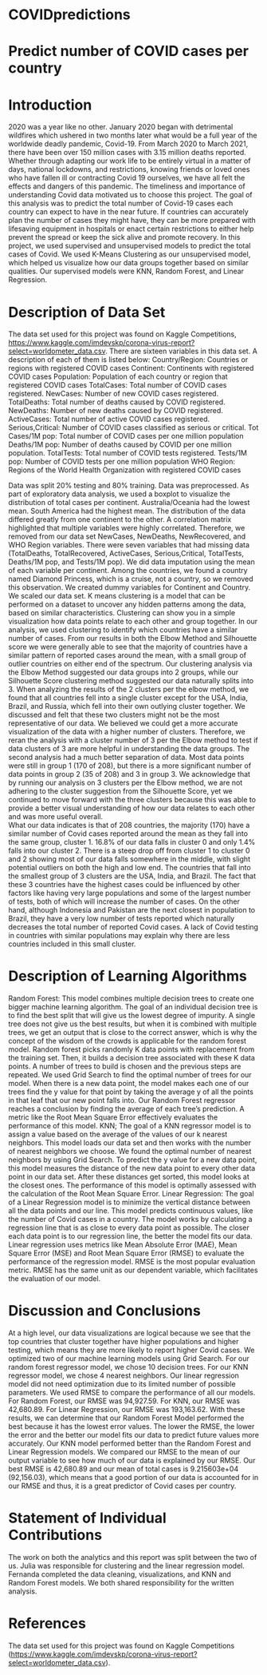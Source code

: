 # COVIDpredictions
# Predict number of COVID cases per country

# Introduction 
2020 was a year like no other. January 2020 began with detrimental wildfires which ushered in two months later what would be a full year of the worldwide deadly pandemic, Covid-19. From March 2020 to March 2021, there have been over 150 million cases with 3.15 million deaths reported. Whether through adapting our work life to be entirely virtual in a matter of days, national lockdowns, and restrictions, knowing friends or loved ones who have fallen ill or contracting Covid 19 ourselves, we have all felt the effects and dangers of this pandemic. The timeliness and importance of understanding Covid data motivated us to choose this project. The goal of this analysis was to predict the total number of Covid-19 cases each country can expect to have in the near future. If countries can accurately plan the number of cases they might have, they can be more prepared with lifesaving equipment in hospitals or enact certain restrictions to either help prevent the spread or keep the sick alive and promote recovery.
In this project, we used supervised and unsupervised models to predict the total cases of Covid. We used K-Means Clustering as our unsupervised model, which helped us visualize how our data groups together based on similar qualities. Our supervised models were KNN, Random Forest, and Linear Regression.

# Description of Data Set
The data set used for this project was found on Kaggle Competitions, https://www.kaggle.com/imdevskp/corona-virus-report?select=worldometer_data.csv. There are sixteen variables in this data set. A description of each of them is listed below:
Country/Region: Countries or regions with registered COVID cases
Continent: Continents with registered COVID cases
Population: Population of each country or region that registered COVID cases
TotalCases: Total number of COVID cases registered.
NewCases: Number of new COVID cases registered.
TotalDeaths: Total number of deaths caused by COVID registered.
NewDeaths: Number of new deaths caused by COVID registered.
ActiveCases: Total number of active COVID cases registered.
Serious,Critical: Number of COVID cases classified as serious or critical.
Tot Cases/1M pop: Total number of COVID cases per one million population
Deaths/1M pop: Number of deaths caused by COVID per one million population.
TotalTests: Total number of COVID tests registered. 
Tests/1M pop: Number of COVID tests per one million population
WHO Region: Regions of the World Health Organization with registered COVID cases

Data was split 20% testing and 80% training. Data was preprocessed. As part of exploratory data analysis, we used a boxplot to visualize the distribution of total cases per continent. Australia/Oceania had the lowest mean. South America had the highest mean. The distribution of the data differed greatly from one continent to the other. A correlation matrix highlighted that multiple variables were highly correlated. Therefore, we removed from our data set NewCases, NewDeaths, NewRecovered, and WHO Region variables. There were seven variables that had missing data (TotalDeaths, TotalRecovered, ActiveCases, Serious,Critical, TotalTests, Deaths/1M pop, and Tests/1M pop). We did data imputation using the mean of each variable per continent. Among the countries, we found a country named Diamond Princess, which is a cruise, not a country, so we removed this observation. We created dummy variables for Continent and Country. We scaled our data set. 
K means clustering is a model that can be performed on a dataset to uncover any hidden patterns among the data, based on similar characteristics. Clustering can show you in a simple visualization how data points relate to each other and group together. In our analysis, we used clustering to identify which countries have a similar number of cases. From our results in both the Elbow Method and Silhouette score we were generally able to see that the majority of countries have a similar pattern of reported cases around the mean, with a small group of outlier countries on either end of the spectrum. 
Our clustering analysis via the Elbow Method suggested our data groups into 2 groups, while our Silhouette Score clustering method suggested our data naturally splits into 3. When analyzing the results of the 2 clusters per the elbow method, we found that all countries fell into a single cluster except for the USA, India, Brazil, and Russia, which fell into their own outlying cluster together. We discussed and felt that these two clusters might not be the most representative of our data. We believed we could get a more accurate visualization of the data with a higher number of clusters. Therefore, we reran the analysis with a cluster number of 3 per the Elbow method to test if data clusters of 3 are more helpful in understanding the data groups. 
The second analysis had a much better separation of data. Most data points were still in group 1 (170 of 208), but there is a more significant number of data points in group 2 (35 of 208) and 3 in group 3. We acknowledge that by running our analysis on 3 clusters per the Elbow method, we are not adhering to the cluster suggestion from the Silhouette Score, yet we continued to move forward with the three clusters because this was able to provide a better visual understanding of how our data relates to each other and was more useful overall.  
What our data indicates is that of 208 countries, the majority (170) have a similar number of Covid cases reported around the mean as they fall into the same group, cluster 1. 16.8% of our data falls in cluster 0 and only 1.4% falls into our cluster 2. There is a steep drop off from cluster 1 to cluster 0 and 2 showing most of our data falls somewhere in the middle, with slight potential outliers on both the high and low end.
The countries that fall into the smallest group of 3 clusters are the USA, India, and Brazil. The fact that these 3 countries have the highest cases could be influenced by other factors like having very large populations and some of the largest number of tests, both of which will increase the number of cases. On the other hand, although Indonesia and Pakistan are the next closest in population to Brazil, they have a very low number of tests reported which naturally decreases the total number of reported Covid cases. A lack of Covid testing in countries with similar populations may explain why there are less countries included in this small cluster.

# Description of Learning Algorithms 
Random Forest: This model combines multiple decision trees to create one bigger machine learning algorithm. The goal of an individual decision tree is to find the best split that will give us the lowest degree of impurity. A single tree does not give us the best results, but when it is combined with multiple trees, we get an output that is close to the correct answer, which is why the concept of the wisdom of the crowds is applicable for the random forest model.
Random forest picks randomly K data points with replacement from the training set. Then, it builds a decision tree associated with these K data points. A number of trees to build is chosen and the previous steps are repeated. We used Grid Search to find the optimal number of trees for our model. When there is a new data point, the model makes each one of our trees find the y value for that point by taking the average y of all the points in that leaf that our new point falls into. Our Random Forest regressor reaches a conclusion by finding the average of each tree’s prediction. A metric like the Root Mean Square Error effectively evaluates the performance of this model.
KNN; The goal of a KNN regressor model is to assign a value based on the average of the values of our k nearest neighbors. This model loads our data set and then works with the number of nearest neighbors we choose. We found the optimal number of nearest neighbors by using Grid Search. To predict the y value for a new data point, this model measures the distance of the new data point to every other data point in our data set. After these distances get sorted, this model looks at the closest ones. The performance of this model is optimally assessed with the calculation of the Root Mean Square Error.
Linear Regression: The goal of a Linear Regression model is to minimize the vertical distance between all the data points and our line. This model predicts continuous values, like the number of Covid cases in a country. The model works by calculating a regression line that is as close to every data point as possible. The closer each data point is to our regression line, the better the model fits our data. Linear regression uses metrics like Mean Absolute Error (MAE), Mean Square Error (MSE) and Root Mean Square Error (RMSE) to evaluate the performance of the regression model. RMSE is the most popular evaluation metric. RMSE has the same unit as our dependent variable, which facilitates the evaluation of our model.

# Discussion and Conclusions 
At a high level, our data visualizations are logical because we see that the top countries that cluster together have higher populations and higher testing, which means they are more likely to report higher Covid cases.
We optimized two of our machine learning models using Grid Search. For our random forest regressor model, we chose 10 decision trees. For our KNN regressor model, we chose 4 nearest neighbors. Our linear regression model did not need optimization due to its limited number of possible parameters.
We used RMSE to compare the performance of all our models. For Random Forest, our RMSE was 94,927.59. For KNN, our RMSE was 42,680.89. For Linear Regression, our RMSE was 193,163.62. With these results, we can determine that our Random Forest Model performed the best because it has the lowest error values. The lower the RMSE, the lower the error and the better our model fits our data to predict future values more accurately. 
Our KNN model performed better than the Random Forest and Linear Regression models. We compared our RMSE to the mean of our output variable to see how much of our data is explained by our RMSE. Our best RMSE is 42,680.89 and our mean of total cases is 9.215603e+04 (92,156.03), which means that a good portion of our data is accounted for in our RMSE and thus, it is a great predictor of Covid cases per country. 

# Statement of Individual Contributions 
The work on both the analytics and this report was split between the two of us. Julia was responsible for clustering and the linear regression model. Fernanda completed the data cleaning, visualizations, and KNN and Random Forest models. We both shared responsibility for the written analysis.

# References
The data set used for this project was found on Kaggle Competitions (https://www.kaggle.com/imdevskp/corona-virus-report?select=worldometer_data.csv). 
